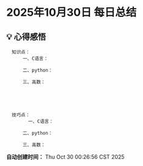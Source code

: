 # 2025年10月30日 每日总结


## 💡 心得感悟
      知识点：
          一、C语言：

          二、python：

          三、高数：
          



      
      技巧点：
            一、C语言：

          二、python：

          三、高数：
            

      



**自动创建时间：** Thu Oct 30 00:26:56 CST 2025
